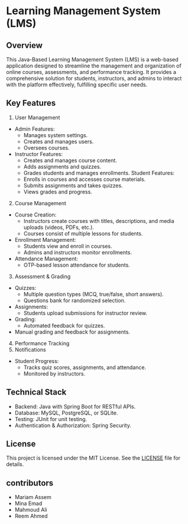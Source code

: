 # Learning Management System (LMS)

## Overview
This Java-Based Learning Management System (LMS) is a web-based application designed to streamline the management 
and organization of online courses, assessments, and performance tracking. It provides a comprehensive solution for students, instructors, 
and admins to interact with the platform effectively, fulfilling specific user needs.

## Key Features
1. User Management
- Admin Features:
    - Manages system settings.
    - Creates and manages users.
    - Oversees courses.
- Instructor Features:
    - Creates and manages course content.
    - Adds assignments and quizzes.
    - Grades students and manages enrollments.
Student Features:
    - Enrolls in courses and accesses course materials.
    - Submits assignments and takes quizzes.
    - Views grades and progress.
2. Course Management
- Course Creation:
    - Instructors create courses with titles, descriptions, and media uploads (videos, PDFs, etc.).
    - Courses consist of multiple lessons for students.
- Enrollment Management:
    - Students view and enroll in courses.
    - Admins and instructors monitor enrollments.
- Attendance Management:
    - OTP-based lesson attendance for students.
3. Assessment & Grading
- Quizzes:
    - Multiple question types (MCQ, true/false, short answers).
    - Questions bank for randomized selection.
- Assignments:
    - Students upload submissions for instructor review.
- Grading:
    - Automated feedback for quizzes.
- Manual grading and feedback for assignments.
4. Performance Tracking
5. Notifications
- Student Progress:
    - Tracks quiz scores, assignments, and attendance.
    - Monitored by instructors.

## Technical Stack
- Backend: Java with Spring Boot for RESTful APIs.
- Database: MySQL, PostgreSQL, or SQLite.
- Testing: JUnit for unit testing.
- Authentication & Authorization: Spring Security.

## License
This project is licensed under the MIT License. See the [LICENSE](LICENSE) file for details.

## contributors
- Mariam Assem
- Mina Emad
- Mahmoud Ali
- Reem Ahmed
